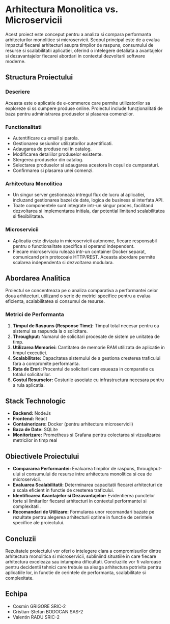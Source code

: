 # Arhitectura Monolitica vs. Microservicii

Acest proiect este conceput pentru a analiza si compara performanta arhitecturilor monolitice si microservicii. Scopul principal este de a evalua impactul fiecarei arhitecturi asupra timpilor de raspuns, consumului de resurse si scalabilitatii aplicatiei, oferind o intelegere detaliata a avantajelor si dezavantajelor fiecarei abordari in contextul dezvoltarii software moderne.

## Structura Proiectului

### Descriere
Aceasta este o aplicatie de e-commerce care permite utilizatorilor sa exploreze si ss cumpere produse online. Proiectul include funcționalitati de baza pentru administrarea produselor si plasarea comenzilor.

### Functionalitati
- Autentificare cu email și parola.
- Gestionarea sesiunilor utilizatorilor autentificati.
- Adaugarea de produse noi în catalog.
- Modificarea detaliilor produselor existente.
- Stergerea produselor din catalog.
- Selectarea produselor si adaugarea acestora în coșul de cumparaturi.
- Confirmarea si plasarea unei comenzi.

### Arhitectura Monolitica
- Un singur server gestioneaza intregul flux de lucru al aplicatiei, incluzand gestionarea bazei de date, logica de business si interfata API.
- Toate componentele sunt integrate intr-un singur proces, facilitand dezvoltarea si implementarea initiala, dar potential limitand scalabilitatea si flexibilitatea.

### Microservicii
- Aplicatia este divizata in microservicii autonome, fiecare responsabil pentru o functionalitate specifica si operand independent.
- Fiecare microserviciu ruleaza intr-un container Docker separat, comunicand prin protocoale HTTP/REST. Aceasta abordare permite scalarea independenta si dezvoltarea modulara.

## Abordarea Analitica

Proiectul se concentreaza pe o analiza comparativa a performantei celor doua arhitecturi, utilizand o serie de metrici specifice pentru a evalua eficienta, scalabilitatea si consumul de resurse.

### Metrici de Performanta

1. **Timpul de Raspuns (Response Time):** Timpul total necesar pentru ca sistemul sa raspunda la o solicitare.
2. **Throughput:** Numarul de solicitari procesate de sistem pe unitatea de timp.
3. **Utilizarea Memoriei:** Cantitatea de memorie RAM utilizata de aplicatie in timpul executiei.
4. **Scalabilitate:** Capacitatea sistemului de a gestiona cresterea traficului fara a compromite performanta.
5. **Rata de Erori:** Procentul de solicitari care esueaza in comparatie cu totalul solicitarilor.
6. **Costul Resurselor:** Costurile asociate cu infrastructura necesara pentru a rula aplicatia.

## Stack Technologic

- **Backend:** NodeJs
- **Frontend:** React
- **Containerizare:** Docker (pentru arhitectura microservicii)
- **Baza de Date:** SQLite
- **Monitorizare:** Prometheus si Grafana pentru colectarea si vizualizarea metricilor in timp real

## Obiectivele Proiectului

- **Compararea Performantei:** Evaluarea timpilor de raspuns, throughput-ului si consumului de resurse intre arhitectura monolitica si cea de microservicii.
- **Evaluarea Scalabilitatii:** Determinarea capacitatii fiecarei arhitecturi de a scala eficient in functie de cresterea traficului.
- **Identificarea Avantajelor si Dezavantajelor:** Evidentierea punctelor forte si limitarilor fiecarei arhitecturi in contextul performantei si complexitatii.
- **Recomandari de Utilizare:** Formularea unor recomandari bazate pe rezultate pentru alegerea arhitecturii optime in functie de cerintele specifice ale proiectului.

## Concluzii

Rezultatele proiectului vor oferi o intelegere clara a compromisurilor dintre arhitectura monolitica si microservicii, subliniind situatiile in care fiecare arhitectura exceleaza sau intampina dificultati. Concluziile vor fi valoroase pentru decidentii tehnici care trebuie sa aleaga arhitectura potrivita pentru aplicatiile lor, in functie de cerintele de performanta, scalabilitate si complexitate.

## Echipa
- Cosmin GRIGORE SRIC-2
- Cristian-Ștefan BODOCAN SAS-2
- Valentin RADU SRIC-2
